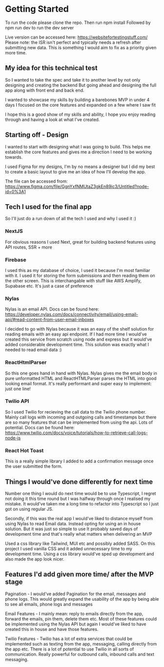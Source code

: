 # Getting Started
To run the code please clone the repo. Then run npm install
Followed by npm run dev to run the dev server

Live version can be accessed here: https://websitefortestingstuff.com/
Please note: the ISR isn't perfect and typically needs a refresh after submitting new data. This is something I would aim to fix as a priority given more time.

## My idea for this technical test

So I wanted to take the spec and take it to another level by not only designing and creating the backend 
But going ahead and designing the full app along with front end and back end.

I wanted to showcase my skills by building a barebones MVP in under 4 days
I focused on the core features and expanded on a few where I saw fit

I hope this is a good show of my skills and ability, I hope you enjoy reading through and having a look at what I've created.

## Starting off - Design

I wanted to start with designing what I was going to build.
This helps me establish the core features and gives me a direction I need to be working towards.

I used Figma for my designs, I'm by no means a designer but I did my best to create a basic layout to give me an idea of how I'll develop the app.

The file can be accessed from: https://www.figma.com/file/GgnYxfNMUtaZ3gkEn89ic3/Untitled?node-id=0%3A1

## Tech I used for the final app

So I'll just do a run down of all the tech I used and why I used it :)

### NextJS
For obvious reasons I used Next, great for building backend features using API routes, SSR + more
### Firebase
I used this as my database of choice, I used it because I'm most familiar with it. I used it for storing the form submissions and then reading them on the other screen.
This is interchangable with stuff like AWS Amplify, Supabase etc. It's just a case of preference
### Nylas
Nylas is an email API. Docs can be found here: https://developer.nylas.com/docs/connectivity/email/using-email-api/#read-content-from-user-email-inboxes

I decided to go with Nylas because it was an easy of the shelf solution for reading emails with an easy api endpoint. 
If I had more time I would've created this service from scratch using node and express but it would've added considerable development time.
This solution was exactly what I needed to read email data :)
### ReactHtmlParser
So this one goes hand in hand with Nylas. Nylas gives me the email body in pure unformatted HTML and ReactHTMLParser parses the HTML into good looking email format. It's really performant and super easy to implement: just one line!
### Twilio API 
So I used Twilio for recieving the call data to the Twilio phone number. Mainly call logs with incoming and outgoing calls and timestamps but there are so many features that can be implemented from using the api. Lots of potential.
Docs can be found here: https://www.twilio.com/docs/voice/tutorials/how-to-retrieve-call-logs-node-js
### React Hot Toast
This is a really simple library I added to add a confirmation message once the user submitted the form.

## Things I would've done differently for next time

Number one thing I would do next time would be to use Typescript, I regret not doing it this time round but I was halfway through once I realised my mistake. 
It would've taken me a long time to refactor into Typescript so I just got on using regular JS.

Secondly, if this was the real app I would've liked to distance myself from using Nylas to read Email data. Instead opting for using an in house solution. But it was just so simple to use It probably saved days of development time and that's really what matters when delivering an MVP

Used a css library like Tailwind, MUI etc and possibly added SASS. On this project I used vanilla CSS and it added unnecessary time to my development time. Using a css library would've sped up development and also made the app look nicer. 

## Features I'd add given more time/ after the MVP stage

Pagination - I would've added Pagination for the email, messages and phone logs. This would greatly expand the usability of the app by being able to see all emails, phone logs and messages

Email Features - I mainly mean: reply to emails directly from the app, forward the emails, pin them, delete them etc. Most of these features could be implemented using the Nylas API but again I would've liked to have created this in house and have those features.

Twilio Features - Twilio has a lot of extra services that could be implemented such as texting from the app, messaging, calling directly from the app etc.
There is a lot of potential to use Twilio in all sorts of communication. Really powerful for outbound calls, inbound calls and text messaging.


